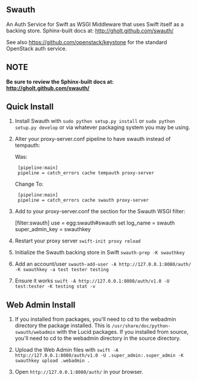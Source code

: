 Swauth
------

An Auth Service for Swift as WSGI Middleware that uses Swift itself as a
backing store. Sphinx-built docs at: <http://gholt.github.com/swauth/>

See also <https://github.com/openstack/keystone> for the standard OpenStack
auth service.


NOTE
----

**Be sure to review the Sphinx-built docs at:
<http://gholt.github.com/swauth/>**


Quick Install
-------------

1) Install Swauth with ``sudo python setup.py install`` or ``sudo python
   setup.py develop`` or via whatever packaging system you may be using.

2) Alter your proxy-server.conf pipeline to have swauth instead of tempauth:

    Was:

        [pipeline:main]
        pipeline = catch_errors cache tempauth proxy-server

    Change To:

        [pipeline:main]
        pipeline = catch_errors cache swauth proxy-server

3) Add to your proxy-server.conf the section for the Swauth WSGI filter:

    [filter:swauth]
    use = egg:swauth#swauth
    set log_name = swauth
    super_admin_key = swauthkey

4) Restart your proxy server ``swift-init proxy reload``

5) Initialize the Swauth backing store in Swift ``swauth-prep -K swauthkey``

6) Add an account/user ``swauth-add-user -A http://127.0.0.1:8080/auth/ -K
   swauthkey -a test tester testing``

7) Ensure it works ``swift -A http://127.0.0.1:8080/auth/v1.0 -U test:tester -K
   testing stat -v``


Web Admin Install
-----------------

1)  If you installed from packages, you'll need to cd to the webadmin directory
    the package installed. This is ``/usr/share/doc/python-swauth/webadmin``
    with the Lucid packages. If you installed from source, you'll need to cd to
    the webadmin directory in the source directory.

2)  Upload the Web Admin files with ``swift -A http://127.0.0.1:8080/auth/v1.0
    -U .super_admin:.super_admin -K swauthkey upload .webadmin .``

3)  Open ``http://127.0.0.1:8080/auth/`` in your browser.
